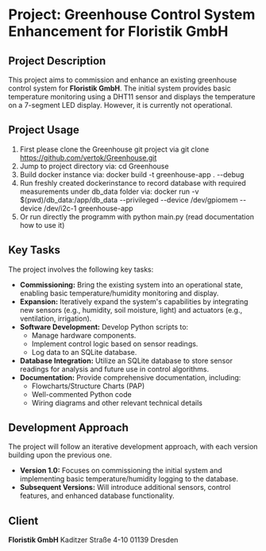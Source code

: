 # Project: Greenhouse Control System Enhancement for Floristik GmbH

## Project Description

This project aims to commission and enhance an existing greenhouse control system for **Floristik GmbH**. The initial system provides basic temperature monitoring using a DHT11 sensor and displays the temperature on a 7-segment LED display. However, it is currently not operational.

## Project Usage

1.  First please clone the Greenhouse git project via
    git clone https://github.com/vertok/Greenhouse.git
2.  Jump to project directory via:
    cd Greenhouse
3.  Build docker instance via:
    docker build -t greenhouse-app . --debug
4.  Run freshly created dockerinstance to record database with required measurements under db_data folder via:
    docker run -v $(pwd)/db_data:/app/db_data --privileged --device /dev/gpiomem --device /dev/i2c-1 greenhouse-app
5. Or run directly the programm with python main.py (read documentation how to use it)

## Key Tasks

The project involves the following key tasks:

-   **Commissioning:** Bring the existing system into an operational state, enabling basic temperature/humidity monitoring and display.
-   **Expansion:** Iteratively expand the system's capabilities by integrating new sensors (e.g., humidity, soil moisture, light) and actuators (e.g., ventilation, irrigation).
-   **Software Development:** Develop Python scripts to:
    -   Manage hardware components.
    -   Implement control logic based on sensor readings.
    -   Log data to an SQLite database.
-   **Database Integration:** Utilize an SQLite database to store sensor readings for analysis and future use in control algorithms.
-   **Documentation:** Provide comprehensive documentation, including:
    -   Flowcharts/Structure Charts (PAP)
    -   Well-commented Python code
    -   Wiring diagrams and other relevant technical details

## Development Approach

The project will follow an iterative development approach, with each version building upon the previous one.

-   **Version 1.0:** Focuses on commissioning the initial system and implementing basic temperature/humidity logging to the database.
-   **Subsequent Versions:** Will introduce additional sensors, control features, and enhanced database functionality.

## Client

**Floristik GmbH**
Kaditzer Straße 4-10
01139 Dresden
